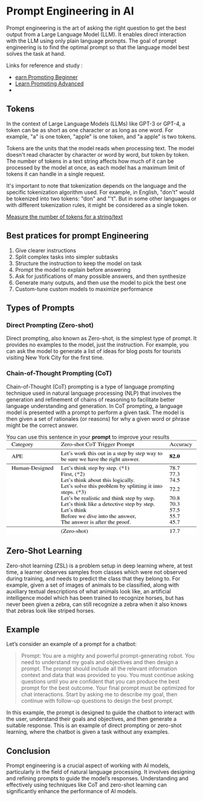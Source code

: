 # Prompt Engineering in AI

Prompt engineering is the art of asking the right question to get the best output from a Large Language Model (LLM). It enables direct interaction with the LLM using only plain language prompts. The goal of prompt engineering is to find the optimal prompt so that the language model best solves the task at hand.


Links for reference and study :

- [ earn Prompting Beginner](https://learnprompting.org/docs/basics/intro)
- [ Learn Prompting Advanced]()
-

## Tokens

In the context of Large Language Models (LLMs) like GPT-3 or GPT-4, a token can be as short as one character or as long as one word. For example, "a" is one token, "apple" is one token, and "a apple" is two tokens.

Tokens are the units that the model reads when processing text. The model doesn't read character by character or word by word, but token by token. The number of tokens in a text string affects how much of it can be processed by the model at once, as each model has a maximum limit of tokens it can handle in a single request.

It's important to note that tokenization depends on the language and the specific tokenization algorithm used. For example, in English, "don't" would be tokenized into two tokens: "don" and "'t". But in some other languages or with different tokenization rules, it might be considered as a single token.

[Measure the number of tokens for a string/text](https://platform.openai.com/tokenizer)


## Best pratices for prompt Engineering

1. Give clearer instructions
2. Split complex tasks into simpler subtasks
3. Structure the instruction to keep the model on task
4. Prompt the model to explain before answering
5. Ask for justifications of many possible answers, and then synthesize
6. Generate many outputs, and then use the model to pick the best one
7. Custom-tune custom models to maximize performance


## Types of Prompts

### Direct Prompting (Zero-shot)

Direct prompting, also known as Zero-shot, is the simplest type of prompt. It provides no examples to the model, just the instruction. For example, you can ask the model to generate a list of ideas for blog posts for tourists visiting New York City for the first time.

### Chain-of-Thought Prompting (CoT)

Chain-of-Thought (CoT) prompting is a type of language prompting technique used in natural language processing (NLP) that involves the generation and refinement of chains of reasoning to facilitate better language understanding and generation. In CoT prompting, a language model is presented with a prompt to perform a given task. The model is then given a set of rationales (or reasons) for why a given word or phrase might be the correct answer.

You can use this sentence in your **prompt** to improve your results
![Alt text](./img/COT%20trigger.png)

## Zero-Shot Learning

Zero-shot learning (ZSL) is a problem setup in deep learning where, at test time, a learner observes samples from classes which were not observed during training, and needs to predict the class that they belong to. For example, given a set of images of animals to be classified, along with auxiliary textual descriptions of what animals look like, an artificial intelligence model which has been trained to recognize horses, but has never been given a zebra, can still recognize a zebra when it also knows that zebras look like striped horses.

## Example

Let’s consider an example of a prompt for a chatbot:

> Prompt: You are a mighty and powerful prompt-generating robot. You need to understand my goals and objectives and then design a prompt. The prompt should include all the relevant information context and data that was provided to you. You must continue asking questions until you are confident that you can produce the best prompt for the best outcome. Your final prompt must be optimized for chat interactions. Start by asking me to describe my goal, then continue with follow-up questions to design the best prompt.

In this example, the prompt is designed to guide the chatbot to interact with the user, understand their goals and objectives, and then generate a suitable response. This is an example of direct prompting or zero-shot learning, where the chatbot is given a task without any examples.

## Conclusion

Prompt engineering is a crucial aspect of working with AI models, particularly in the field of natural language processing. It involves designing and refining prompts to guide the model’s responses. Understanding and effectively using techniques like CoT and zero-shot learning can significantly enhance the performance of AI models.
